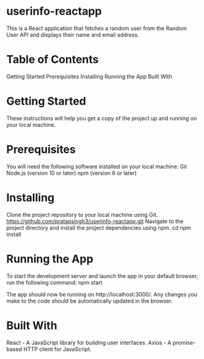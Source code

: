 # userinfo-reactapp
This is a React application that fetches a random user from the Random User API and displays their name and email address.

# Table of Contents
Getting Started
Prerequisites
Installing
Running the App
Built With

# Getting Started
These instructions will help you get a copy of the project up and running on your local machine.

# Prerequisites
You will need the following software installed on your local machine:
Git
Node.js (version 10 or later)
npm (version 6 or later)

# Installing
Clone the project repository to your local machine using Git.
https://github.com/pratapsingh3/userinfo-reactapp.git
Navigate to the project directory and install the project dependencies using npm.
cd <repository-name>
npm install
  
# Running the App
To start the development server and launch the app in your default browser, run the following command:
npm start
  
The app should now be running on http://localhost:3000/. Any changes you make to the code should be automatically updated in the browser.

# Built With
React - A JavaScript library for building user interfaces.
Axios - A promise-based HTTP client for JavaScript.
  



